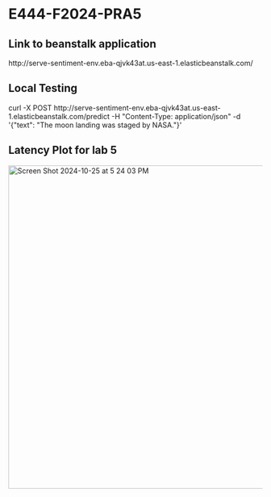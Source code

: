 # E444-F2024-PRA5

<h2>Link to beanstalk application</h2>
http://serve-sentiment-env.eba-qjvk43at.us-east-1.elasticbeanstalk.com/

<h2>Local Testing</h2>
curl -X POST http://serve-sentiment-env.eba-qjvk43at.us-east-1.elasticbeanstalk.com/predict -H "Content-Type: application/json" -d '{"text": "The moon landing was staged by NASA."}'

<h2>Latency Plot for lab 5</h2>
<img width="642" alt="Screen Shot 2024-10-25 at 5 24 03 PM" src="https://github.com/user-attachments/assets/01f678e0-4979-4198-8482-ca3fdd1893df">
